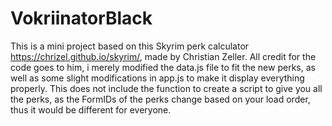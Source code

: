 # VokriinatorBlack

This is a mini project based on this Skyrim perk calculator https://chrizel.github.io/skyrim/, made by Christian Zeller. All credit for the code goes to him, i merely modified the data.js file to fit the new perks, as well as some slight modifications in app.js to make it display everything properly. This does not include the function to create a script to give you all the perks, as the FormIDs of the perks change based on your load order, thus it would be different for everyone.
